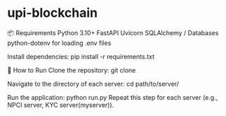 # upi-blockchain

📦 Requirements
Python 3.10+
FastAPI
Uvicorn
SQLAlchemy / Databases
python-dotenv for loading .env files

Install dependencies:
pip install -r requirements.txt

🚀 How to Run
Clone the repository:
git clone <your-repo-url>

Navigate to the directory of each server:
cd path/to/server/

Run the application:
python run.py
Repeat this step for each server (e.g., NPCI server,  KYC server(myserver)).
